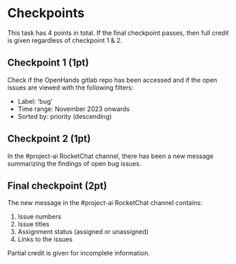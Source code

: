 # Checkpoints

This task has 4 points in total. If the final checkpoint passes, then full credit is given regardless of checkpoint 1 & 2.

## Checkpoint 1 (1pt)

Check if the OpenHands gitlab repo has been accessed and if the open issues are viewed with the following filters:
- Label: 'bug'
- Time range: November 2023 onwards
- Sorted by: priority (descending)

## Checkpoint 2 (1pt)

In the #project-ai RocketChat channel, there has been a new message summarizing the findings of open bug issues.

## Final checkpoint (2pt)

The new message in the #project-ai RocketChat channel contains:
1. Issue numbers
2. Issue titles
3. Assignment status (assigned or unassigned)
4. Links to the issues

Partial credit is given for incomplete information.